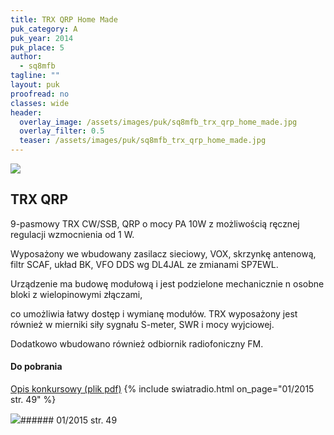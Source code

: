 ```yaml
---
title: TRX QRP Home Made
puk_category: A
puk_year: 2014
puk_place: 5
author: 
  - sq8mfb
tagline: ""
layout: puk
proofread: no
classes: wide
header:
  overlay_image: /assets/images/puk/sq8mfb_trx_qrp_home_made.jpg
  overlay_filter: 0.5
  teaser: /assets/images/puk/sq8mfb_trx_qrp_home_made.jpg
---
```






 



![](assets/data/img/projects/2014-5-0.jpg) 



TRX QRP
-------





 9-pasmowy TRX CW/SSB, QRP o mocy PA 10W z możliwością ręcznej regulacji wzmocnienia od 1 W.

 Wyposażony we wbudowany zasilacz sieciowy, VOX, skrzynkę antenową, filtr SCAF, układ BK, VFO DDS wg DL4JAL ze zmianami SP7EWL.

 Urządzenie ma budowę modułową i jest podzielone mechanicznie n osobne bloki z wielopinowymi złączami,

 co umożliwia łatwy dostęp i wymianę modułów. TRX wyposażony jest również w mierniki siły sygnału S-meter, SWR i mocy wyjciowej.

 Dodatkowo wbudowano również odbiornik radiofoniczny FM.

 







#### Do pobrania

[Opis konkursowy (plik pdf)](/assets/bin/SQ8MBF_TRX-QRP.pdf)
{% include swiatradio.html on_page="01/2015 str. 49" %}



![](assets/img/logo/sr_logo_s.jpg)###### 01/2015 str. 49

 





 


